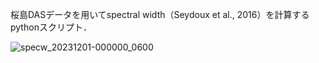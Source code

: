 桜島DASデータを用いてspectral width（Seydoux et al., 2016）を計算するpythonスクリプト．

![specw_20231201-000000_0600](https://github.com/user-attachments/assets/4fc332a1-cd44-4f84-98c5-a3dac2e98ed0)
